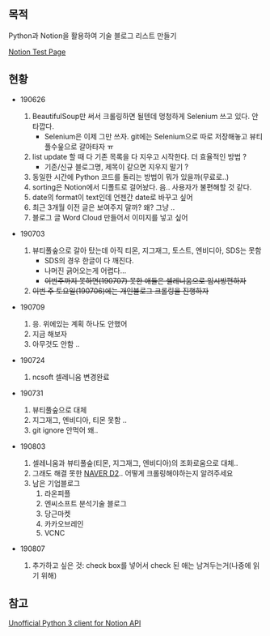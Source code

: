 ## 목적
Python과 Notion을 활용하여 기술 블로그 리스트 만들기 

<a href="https://www.notion.so/jaemin/0e0386aa405041b8bb7b1537ffed25f3?v=c7c08f40039e4db0b5ce1c90cefbdf6a" target="_blank">Notion Test Page</a>

## 현황
* 190626
    1. BeautifulSoup만 써서 크롤링하면 될텐데 멍청하게 Selenium 쓰고 있다. 안타깝다.
        * Selenium은 이제 그만 쓰자. git에는 Selenium으로 따로 저장해놓고 뷰티풀수웊으로 갈아타자 ㅠ 
    2. list update 할 때 다 기존 목록을 다 지우고 시작한다. 더 효율적인 방법 ?
        * 기존/신규 블로그명, 제목이 같으면 지우지 말기 ? 
    3. 동일한 시간에 Python 코드를 돌리는 방법이 뭐가 있을까(무료로..)
    4. sorting은 Notion에서 디폴트로 걸어놨다. 음.. 사용자가 불편해할 것 같다.
    5. date의 format이 text인데 언젠간 date로 바꾸고 싶어
    6. 최근 3개월 이전 글은 보여주지 말까? 왜? 그냥 ..
    7. 블로그 글 Word Cloud 만들어서 이미지를 넣고 싶어
    
* 190703
    1. 뷰티풀숲으로 갈아 탔는데 아직 티몬, 지그재그, 토스트, 엔비디아, SDS는 못함
        * SDS의 경우 한글이 다 깨진다.
        * 나머진 긁어오는게 어렵다...
        * ~~이번주까지 못하면(190707) 못한 애들은 셀레니움으로 임시방편하자~~
    2. ~~이번 주 토요일(190706)에는 개인블로그 크롤링을 진행하자~~
    
* 190709
    1. 응. 위에있는 계획 하나도 안했어
    2. 지금 해보자 
    3. 아무것도 안함 ..

* 190724 
    1. ncsoft 셀레니움 변경완료 

* 190731
    1. 뷰티풀숲으로 대체
    2. 지그재그, 엔비디아, 티몬 못함 .. 
    3. git ignore 안먹어 왜..
    
* 190803
    1. 셀레니움과 뷰티풀숲(티몬, 지그재그, 엔비디아)의 조화로움으로 대체..
    2. 그래도 해결 못한  [NAVER D2](https://d2.naver.com/home).. 어떻게 크롤링해야하는지 알려주세요
    3. 남은 기업블로그
        1. 라온피플
        2. 엔씨소프트 분석기술 블로그
        3. 당근마켓
        4. 카카오브레인
        5. VCNC
        
* 190807
    1. 추가하고 싶은 것: check box를 넣어서 check 된 애는 남겨두는거(나중에 읽기 위해)
 ## 참고
 [Unofficial Python 3 client for Notion API](https://github.com/jamalex/notion-py)
